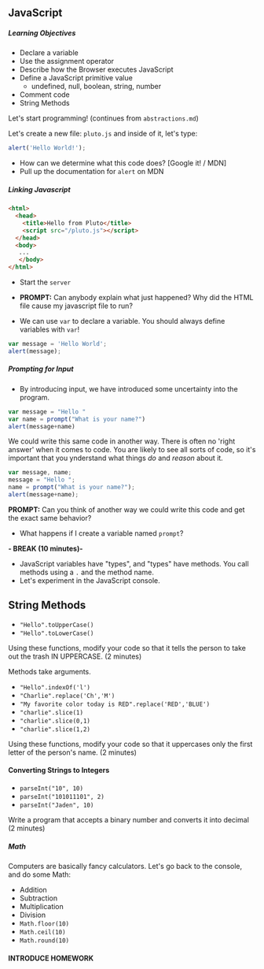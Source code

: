 ## JavaScript

##### Learning Objectives
- Declare a variable
- Use the assignment operator
- Describe how the Browser executes JavaScript
- Define a JavaScript primitive value
  - undefined, null, boolean, string, number
- Comment code
- String Methods

Let's start programming! (continues from `abstractions.md`)

Let's create a new file: `pluto.js` and inside of it, let's type:

```js
alert('Hello World!');
```

- How can we determine what this code does? [Google it! / MDN]
- Pull up the documentation for `alert` on MDN

##### Linking Javascript

```html
<html>
  <head>
    <title>Hello from Pluto</title>
    <script src="/pluto.js"></script>
  </head>
  <body>
   ...
   </body>
</html>
```

- Start the `server`
- **PROMPT:**  Can anybody explain what just happened?  Why did the HTML file cause my javascript file to run?

- We can use `var` to declare a variable.  You should always define variables with `var`!

```js
var message = 'Hello World';
alert(message);
```

##### Prompting for Input

- By introducing input, we have introduced some uncertainty into the program.

```js
var message = "Hello "
var name = prompt("What is your name?")
alert(message+name)
```

We could write this same code in another way.  There is often no 'right answer' when it comes to code.  You are likely to see all sorts of code, so it's important that you ynderstand what things *do* and *reason* about it.

```js
var message, name;
message = "Hello ";
name = prompt("What is your name?");
alert(message+name);
```

**PROMPT:** Can you think of another way we could write this code and get the exact same behavior?

- What happens if I create a variable named `prompt`?

**- BREAK (10 minutes)-**

- JavaScript variables have "types", and "types" have methods. You call methods using a `.` and the method name.
- Let's experiment in the JavaScript console.

## String Methods
- `"Hello".toUpperCase()`
- `"Hello".toLowerCase()`

Using these functions, modify your code so that it tells the person to take out the trash IN UPPERCASE. (2 minutes)

Methods take arguments.

- `"Hello".indexOf('l')`
- `"Charlie".replace('Ch','M')`
- `"My favorite color today is RED".replace('RED','BLUE')`
- `"charlie".slice(1)`
- `"charlie".slice(0,1)`
- `"charlie".slice(1,2)`

Using these functions, modify your code so that it uppercases only the first letter of the person's name. (2 minutes)

#### Converting Strings to Integers

- `parseInt("10", 10)`
- `parseInt("101011101", 2)`
- `parseInt("Jaden", 10)`

Write a program that accepts a binary number and converts it into decimal (2 minutes)

##### Math

Computers are basically fancy calculators. Let's go back to the console, and do some Math:

- Addition
- Subtraction
- Multiplication
- Division
- `Math.floor(10)`
- `Math.ceil(10)`
- `Math.round(10)`

#### INTRODUCE HOMEWORK
